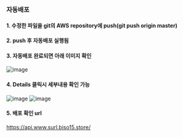 ### 자동배포
#### 1. 수정한 파일을 git의 AWS repository에 push(git push origin master)
#### 2. push 후 자동배포 실행됨
#### 3. 자동배포 완료되면 아래 이미지 확인
![image](https://github.com/user-attachments/assets/6f3f4b20-77dd-45ec-94fc-cbc3237b61a9)
#### 4. Details 클릭시 세부내용 확인 가능
![image](https://github.com/user-attachments/assets/cc89ef5e-206f-48f6-8552-1cdb41ffd2bd)
![image](https://github.com/user-attachments/assets/588ec3a8-c6ba-43fc-8760-975e15bd2309)
#### 5. 배포 확인 url
https://api.www.surl.biso15.store/
